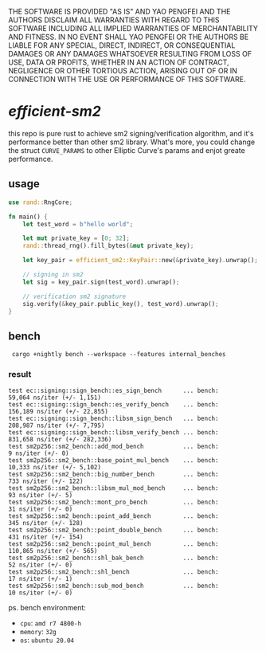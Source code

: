 THE SOFTWARE IS PROVIDED "AS IS" AND YAO PENGFEI AND THE AUTHORS DISCLAIM
ALL WARRANTIES WITH REGARD TO THIS SOFTWARE INCLUDING ALL IMPLIED WARRANTIES
OF MERCHANTABILITY AND FITNESS. IN NO EVENT SHALL YAO PENGFEI OR THE AUTHORS
BE LIABLE FOR ANY SPECIAL, DIRECT, INDIRECT, OR CONSEQUENTIAL DAMAGES OR ANY
DAMAGES WHATSOEVER RESULTING FROM LOSS OF USE, DATA OR PROFITS, WHETHER IN
AN ACTION OF CONTRACT, NEGLIGENCE OR OTHER TORTIOUS ACTION, ARISING OUT OF
OR IN CONNECTION WITH THE USE OR PERFORMANCE OF THIS SOFTWARE.

*efficient-sm2*
=====

this repo is pure rust to achieve sm2 signing/verification algorithm, and it's performance better than other sm2
library. What's more, you could change the struct `CURVE_PARAMS` to other Elliptic Curve's params and enjot greate
performance. 

## usage

``` rust
use rand::RngCore;

fn main() {
    let test_word = b"hello world";

    let mut private_key = [0; 32];
    rand::thread_rng().fill_bytes(&mut private_key);

    let key_pair = efficient_sm2::KeyPair::new(&private_key).unwrap();

    // signing in sm2
    let sig = key_pair.sign(test_word).unwrap();

    // verification sm2 signature
    sig.verify(&key_pair.public_key(), test_word).unwrap();
}
```
## bench

``` shell
 cargo +nightly bench --workspace --features internal_benches
```

### result

```
test ec::signing::sign_bench::es_sign_bench      ... bench:      59,064 ns/iter (+/- 1,151)
test ec::signing::sign_bench::es_verify_bench    ... bench:     156,189 ns/iter (+/- 22,855)
test ec::signing::sign_bench::libsm_sign_bench   ... bench:     208,987 ns/iter (+/- 7,795)
test ec::signing::sign_bench::libsm_verify_bench ... bench:     831,658 ns/iter (+/- 282,336)
test sm2p256::sm2_bench::add_mod_bench           ... bench:           9 ns/iter (+/- 0)
test sm2p256::sm2_bench::base_point_mul_bench    ... bench:      10,333 ns/iter (+/- 5,102)
test sm2p256::sm2_bench::big_number_bench        ... bench:         733 ns/iter (+/- 122)
test sm2p256::sm2_bench::libsm_mul_mod_bench     ... bench:          93 ns/iter (+/- 5)
test sm2p256::sm2_bench::mont_pro_bench          ... bench:          31 ns/iter (+/- 0)
test sm2p256::sm2_bench::point_add_bench         ... bench:         345 ns/iter (+/- 128)
test sm2p256::sm2_bench::point_double_bench      ... bench:         431 ns/iter (+/- 154)
test sm2p256::sm2_bench::point_mul_bench         ... bench:     110,865 ns/iter (+/- 565)
test sm2p256::sm2_bench::shl_bak_bench           ... bench:          52 ns/iter (+/- 0)
test sm2p256::sm2_bench::shl_bench               ... bench:          17 ns/iter (+/- 1)
test sm2p256::sm2_bench::sub_mod_bench           ... bench:          10 ns/iter (+/- 0)
```
ps. bench environment: 
* `cpu`: `amd r7 4800-h`
* `memory`: `32g`
* `os`: `ubuntu 20.04`
